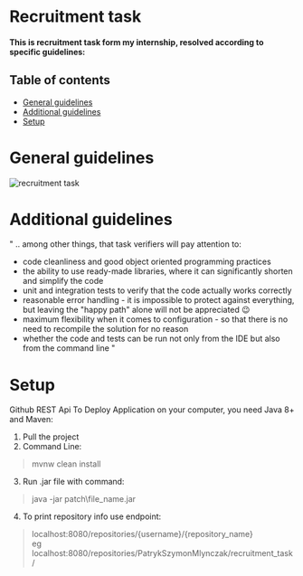 # Recruitment task 

#### This is recruitment task form my internship, resolved according to specific guidelines:

## Table of contents
* [General guidelines](#general-guidelines)
* [Additional guidelines](#additional-guidelines)
* [Setup](#setup)


# General guidelines
![recruitment task](https://user-images.githubusercontent.com/44747531/121699453-3ae41800-cacf-11eb-8d4f-7411ffc2b8ec.PNG)


# Additional guidelines

" .. among other things, that task verifiers will pay attention to:
* code cleanliness and good object oriented programming practices
* the ability to use ready-made libraries, where it can significantly shorten and simplify the code
* unit and integration tests to verify that the code actually works correctly
* reasonable error handling - it is impossible to protect against everything, but leaving the "happy path" alone will not be appreciated 😉
* maximum flexibility when it comes to configuration - so that there is no need to recompile the solution for no reason
* whether the code and tests can be run not only from the IDE but also from the command line "

# Setup
Github REST Api
To Deploy Application on your computer, you need Java 8+ and Maven:

1. Pull the project
3. Command Line:
>mvnw clean install

3. Run .jar file with command:
>java -jar patch\file_name.jar

4. To print repository info use endpoint:
>localhost:8080/repositories/{username}/{repository_name} <br />
>eg <br />
>localhost:8080/repositories/PatrykSzymonMlynczak/recruitment_task/
